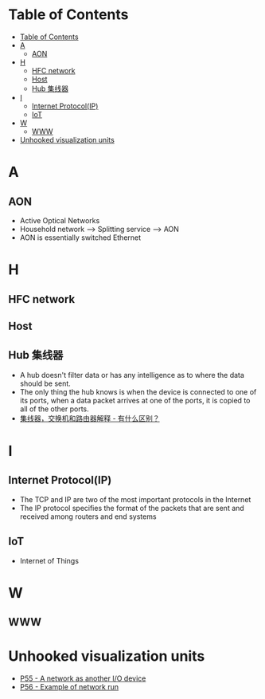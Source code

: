 # Table of Contents
- [Table of Contents](#table-of-contents)
- [A](#a)
  - [AON](#aon)
- [H](#h)
  - [HFC network](#hfc-network)
  - [Host](#host)
  - [Hub 集线器](#hub-集线器)
- [I](#i)
  - [Internet Protocol(IP)](#internet-protocolip)
  - [IoT](#iot)
- [W](#w)
  - [WWW](#www)
- [Unhooked visualization units](#unhooked-visualization-units)

# A
## AON
- Active Optical Networks
- Household network --> Splitting service --> AON
- AON is essentially switched Ethernet

# H
## HFC network
## Host
## Hub 集线器
- A hub doesn't filter data or has any intelligence as to where the data should be sent.
- The only thing the hub knows is when the device is connected to one of its ports, when a data packet arrives at one of the ports, it is copied to all of the other ports.
- [集线器，交换机和路由器解释 - 有什么区别？](https://www.youtube.com/watch?v=1z0ULvg_pW8)
# I
## Internet Protocol(IP)
- The TCP and IP are two of the most important protocols in the Internet
- The IP protocol specifies the format of the packets that are sent and received among routers and end systems
## IoT
- Internet of Things


# W
## WWW


# Unhooked visualization units
- [P55 - A network as another I/O device](http://guanzhou.pub/files/Computer%20System_EN.pdf)
- [P56 - Example of network run](http://guanzhou.pub/files/Computer%20System_EN.pdf)
